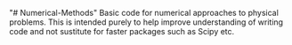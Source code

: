 "# Numerical-Methods" 
Basic code for numerical approaches to physical problems. This is intended purely to help improve understanding of writing code and not sustitute for faster packages such as Scipy etc.
